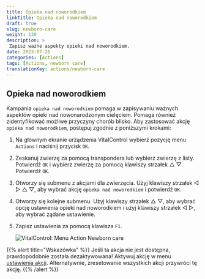 ```yaml
---
title: Opieka nad noworodkiem
linkTitle: Opieka nad noworodkiem
draft: true
slug: newborn-care
weight: 120
description: >
 Zapisz ważne aspekty opieki nad noworodkiem.
date: 2023-07-26
categories: [Actions]
tags: [Actions, newborn care]
translationKey: actions/newborn-care
---
```


## Opieka nad noworodkiem

Kampania `opieka nad noworodkiem` pomaga w zapisywaniu ważnych aspektów opieki nad nowonarodzonym cielęciem. Pomaga również zidentyfikować możliwe przyczyny chorób
blisko. Aby zastosować akcję `opieka nad noworodkiem`, postępuj zgodnie z poniższymi krokami:

1. Na głównym ekranie urządzenia VitalControl wybierz pozycję menu `Actions` i naciśnij przycisk `OK`.

2. Zeskanuj zwierzę za pomocą transpondera lub wybierz zwierzę z listy. Potwierdź `OK` i wybierz zwierzę za pomocą klawiszy strzałek △ ▽. Potwierdź `OK`.

3. Otworzy się submenu z akcjami dla zwierzęcia. Użyj klawiszy strzałek ◁ ▷ △ ▽, aby wybrać akcję `opieka nad noworodkiem` i potwierdź `OK`.

4. Otworzy się kolejne submenu. Użyj klawiszy strzałek △ ▽, aby wybrać opcję ustawienia opieki nad noworodkiem i użyj klawiszy strzałek ◁ ▷, aby wybrać żądane ustawienie.

5. Zapisz ustawienia za pomocą klawisza `F1`.

    ![VitalControl: Menu Action Newborn care](../images/newborncare.png "Opieka nad noworodkiem")

{{% alert title="Wskazówka" %}}
Jeśli ta akcja nie jest dostępna, prawdopodobnie została dezaktywowana! Aktywuj akcję w menu [ustawienia akcji](../setting/). Alternatywnie, zresetowanie wszystkich akcji przywróci tę akcję.
{{% /alert %}}

